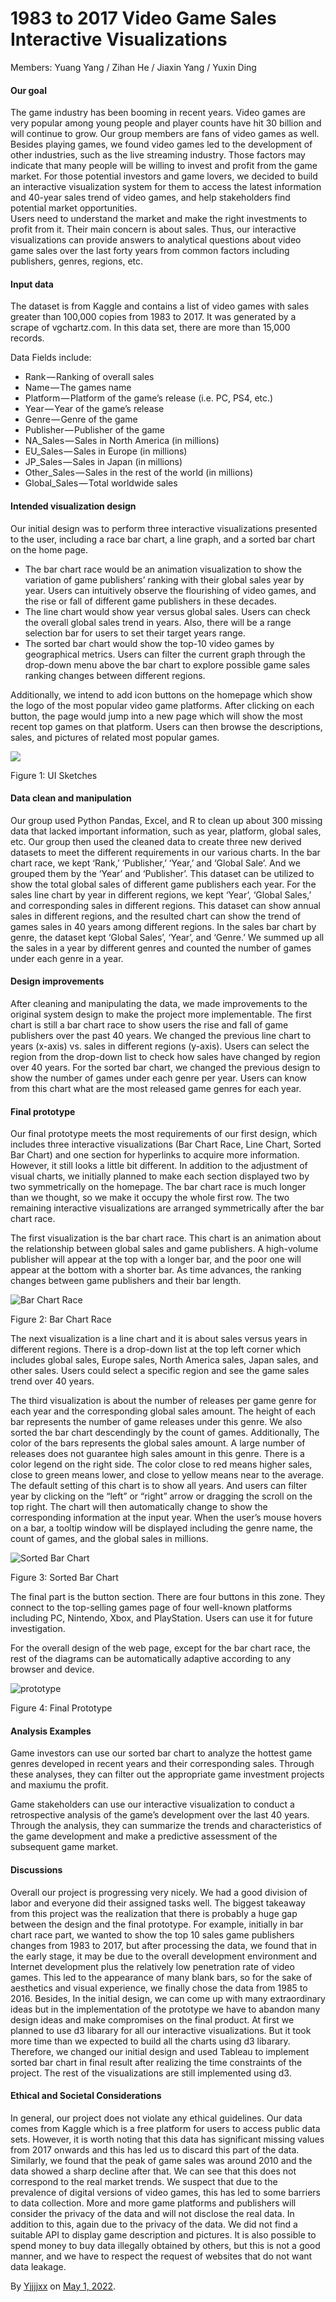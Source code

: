 # 1983 to 2017 Video Game Sales Interactive Visualizations

Members: Yuang Yang / Zihan He / Jiaxin Yang / Yuxin Ding

#### **Our goal**

The game industry has been booming in recent years. Video games are very popular among young people and player counts have hit 30 billion and will continue to grow. Our group members are fans of video games as well. Besides playing games, we found video games led to the development of other industries, such as the live streaming industry. Those factors may indicate that many people will be willing to invest and profit from the game market. For those potential investors and game lovers, we decided to build an interactive visualization system for them to access the latest information and 40-year sales trend of video games, and help stakeholders find potential market opportunities.  
Users need to understand the market and make the right investments to profit from it. Their main concern is about sales. Thus, our interactive visualizations can provide answers to analytical questions about video game sales over the last forty years from common factors including publishers, genres, regions, etc.

#### Input data

The dataset is from Kaggle and contains a list of video games with sales greater than 100,000 copies from 1983 to 2017. It was generated by a scrape of vgchartz.com. In this data set, there are more than 15,000 records.

Data Fields include:

*   Rank — Ranking of overall sales
*   Name — The games name
*   Platform — Platform of the game’s release (i.e. PC, PS4, etc.)
*   Year — Year of the game’s release
*   Genre — Genre of the game
*   Publisher — Publisher of the game
*   NA\_Sales — Sales in North America (in millions)
*   EU\_Sales — Sales in Europe (in millions)
*   JP\_Sales — Sales in Japan (in millions)
*   Other\_Sales — Sales in the rest of the world (in millions)
*   Global\_Sales — Total worldwide sales

#### Intended visualization design

Our initial design was to perform three interactive visualizations presented to the user, including a race bar chart, a line graph, and a sorted bar chart on the home page.

*   The bar chart race would be an animation visualization to show the variation of game publishers’ ranking with their global sales year by year. Users can intuitively observe the flourishing of video games, and the rise or fall of different game publishers in these decades.
*   The line chart would show year versus global sales. Users can check the overall global sales trend in years. Also, there will be a range selection bar for users to set their target years range.
*   The sorted bar chart would show the top-10 video games by geographical metrics. Users can filter the current graph through the drop-down menu above the bar chart to explore possible game sales ranking changes between different regions.

Additionally, we intend to add icon buttons on the homepage which show the logo of the most popular video game platforms. After clicking on each button, the page would jump into a new page which will show the most recent top games on that platform. Users can then browse the descriptions, sales, and pictures of related most popular games.

![](https://cdn-images-1.medium.com/max/800/1*nGvDm-spMncQrfPuO8AAdw.png)

Figure 1: UI Sketches

#### Data clean and manipulation

Our group used Python Pandas, Excel, and R to clean up about 300 missing data that lacked important information, such as year, platform, global sales, etc. Our group then used the cleaned data to create three new derived datasets to meet the different requirements in our various charts. In the bar chart race, we kept ‘Rank,’ ‘Publisher,’ ‘Year,’ and ‘Global Sale’. And we grouped them by the ‘Year’ and ‘Publisher’. This dataset can be utilized to show the total global sales of different game publishers each year. For the sales line chart by year in different regions, we kept ‘Year’, ‘Global Sales,’ and corresponding sales in different regions. This dataset can show annual sales in different regions, and the resulted chart can show the trend of games sales in 40 years among different regions. In the sales bar chart by genre, the dataset kept ‘Global Sales’, ‘Year’, and ‘Genre.’ We summed up all the sales in a year by different genres and counted the number of games under each genre in a year.

#### Design improvements

After cleaning and manipulating the data, we made improvements to the original system design to make the project more implementable. The first chart is still a bar chart race to show users the rise and fall of game publishers over the past 40 years. We changed the previous line chart to years (x-axis) vs. sales in different regions (y-axis). Users can select the region from the drop-down list to check how sales have changed by region over 40 years. For the sorted bar chart, we changed the previous design to show the number of games under each genre per year. Users can know from this chart what are the most released game genres for each year.

#### Final prototype

Our final prototype meets the most requirements of our first design, which includes three interactive visualizations (Bar Chart Race, Line Chart, Sorted Bar Chart) and one section for hyperlinks to acquire more information. However, it still looks a little bit different. In addition to the adjustment of visual charts, we initially planned to make each section displayed two by two symmetrically on the homepage. The bar chart race is much longer than we thought, so we make it occupy the whole first row. The two remaining interactive visualizations are arranged symmetrically after the bar chart race.

The first visualization is the bar chart race. This chart is an animation about the relationship between global sales and game publishers. A high-volume publisher will appear at the top with a longer bar, and the poor one will appear at the bottom with a shorter bar. As time advances, the ranking changes between game publishers and their bar length.

![Bar Chart Race](https://github.com/yjjjjxx/Video-Game-Sales-Interactive-Visualizations/blob/160ec641d1c1e5d3ddea31e21fe7514ab9f448a1/bar%20chart%20race.gif)

Figure 2: Bar Chart Race

The next visualization is a line chart and it is about sales versus years in different regions. There is a drop-down list at the top left corner which includes global sales, Europe sales, North America sales, Japan sales, and other sales. Users could select a specific region and see the game sales trend over 40 years.

The third visualization is about the number of releases per game genre for each year and the corresponding global sales amount. The height of each bar represents the number of game releases under this genre. We also sorted the bar chart descendingly by the count of games. Additionally, The color of the bars represents the global sales amount. A large number of releases does not guarantee high sales amount in this genre. There is a color legend on the right side. The color close to red means higher sales, close to green means lower, and close to yellow means near to the average. The default setting of this chart is to show all years. And users can filter year by clicking on the “left” or “right” arrow or dragging the scroll on the top right. The chart will then automatically change to show the corresponding information at the input year. When the user’s mouse hovers on a bar, a tooltip window will be displayed including the genre name, the count of games, and the global sales in millions.

![Sorted Bar Chart](https://cdn-images-1.medium.com/max/800/1*w2AapcxQFCczOKQ4hNwlkA.png)

Figure 3: Sorted Bar Chart

The final part is the button section. There are four buttons in this zone. They connect to the top-selling games page of four well-known platforms including PC, Nintendo, Xbox, and PlayStation. Users can use it for future investigation.

For the overall design of the web page, except for the bar chart race, the rest of the diagrams can be automatically adaptive according to any browser and device.

![prototype](https://cdn-images-1.medium.com/max/800/1*nOb-HxdXudTl6V3-q4obGw.png)

Figure 4: Final Prototype

#### Analysis Examples

Game investors can use our sorted bar chart to analyze the hottest game genres developed in recent years and their corresponding sales. Through these analyses, they can filter out the appropriate game investment projects and maxiumu the profit.

Game stakeholders can use our interactive visualization to conduct a retrospective analysis of the game’s development over the last 40 years. Through the analysis, they can summarize the trends and characteristics of the game development and make a predictive assessment of the subsequent game market.

#### Discussions

Overall our project is progressing very nicely. We had a good division of labor and everyone did their assigned tasks well. The biggest takeaway from this project was the realization that there is probably a huge gap between the design and the final prototype. For example, initially in bar chart race part, we wanted to show the top 10 sales game publishers changes from 1983 to 2017, but after processing the data, we found that in the early stage, it may be due to the overall development environment and Internet development plus the relatively low penetration rate of video games. This led to the appearance of many blank bars, so for the sake of aesthetics and visual experience, we finally chose the data from 1985 to 2016. Besides, In the initial design, we can come up with many extraordinary ideas but in the implementation of the prototype we have to abandon many design ideas and make compromises on the final product. At first we planned to use d3 libarary for all our interactive visualizations. But it took more time than we expected to build all the charts using d3 libarary. Therefore, we changed our initial design and used Tableau to implement sorted bar chart in final result after realizing the time constraints of the project. The rest of the visualizations are still implemented using d3.

#### Ethical and Societal Considerations

In general, our project does not violate any ethical guidelines. Our data comes from Kaggle which is a free platform for users to access public data sets. However, it is worth noting that this data has significant missing values from 2017 onwards and this has led us to discard this part of the data. Similarly, we found that the peak of game sales was around 2010 and the data showed a sharp decline after that. We can see that this does not correspond to the real market trends. We suspect that due to the prevalence of digital versions of video games, this has led to some barriers to data collection. More and more game platforms and publishers will consider the privacy of the data and will not disclose the real data. In addition to this, again due to the privacy of the data. We did not find a suitable API to display game description and pictures. It is also possible to spend money to buy data illegally obtained by others, but this is not a good manner, and we have to respect the request of websites that do not want data leakage.

By [Yjjjjxx](https://medium.com/@yjjjjxx) on [May 1, 2022](https://medium.com/p/c49b48dfdfdf).
